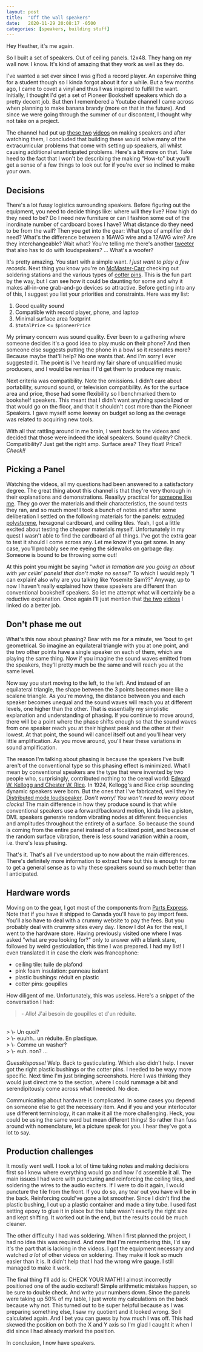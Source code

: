 ```yaml
---
layout: post
title:  "Off the wall speakers"
date:   2020-11-29 20:08:17 -0500
categories: [speakers, building stuff]
---
```


Hey Heather, it's me again.

So I built a set of speakers. Out of ceiling panels. 12x48. They hang on my wall
now. I know. It's kind of amazing that they work as well as they do.

I've wanted a set ever since I was gifted a record player. An expensive thing
for a student though so I kinda forgot about it for a while. But a few months
ago, I came to covet a vinyl and thus I was inspired to fulfill the want.
Initially, I thought I'd get a set of Pioneer Bookshelf speakers which do a
pretty decent job. But then I remembered a Youtube channel I came across when
planning to make banana brandy (more on that in the future). And since we were
going through the summer of our discontent, I thought why not take on a project. 

The channel had put up [these two][YT-speakers-1] [videos][YT-speakers-2] on
making speakers and after watching them, I concluded that building these would
solve many of the extracurricular problems that come with setting up speakers,
all whilst causing additional unanticipated problems. Here's a bit more on that.
Take heed to the fact that I won't be describing the making "How-to" but you'll
get a sense of a few things to look out for if you're ever so inclined to make
your own.

## Decisions

There's a lot fussy logistics surrounding speakers. Before figuring out the
equipment, you need to decide things like: where will they live? How high do
they need to be? Do I need new furniture or can I fashion some out of the
inordinate number of cardboard boxes I have? What distance do they need to be
from the wall? Then you get into the gear: What type of amplifier do I need?
What's the difference between a 16AWG wire and a 12AWG wire? Are they
interchangeable? Wait what? You're telling me there's another
[tweeter][wiki-tweeter] that also has to do with loudspeakers? ... What's a
woofer?

It's pretty amazing. You start with a simple want. *I just want to play a few
records*. Next thing you know you're on [McMaster-Carr][mcmaster-carr] checking
out soldering stations and the various types of [cotter pins][wiki-cotter-pin].
This is the fun part by the way, but I can see how it could be daunting for some
and why it makes all-in-one grab-and-go devices so attractive. Before getting
into any of this, I suggest you list your priorities and constraints. Here was
my list:

1. Good quality sound
2. Compatible with record player, phone, and laptop
3. Minimal surface area footprint
4. `$totalPrice` <= `$pioneerPrice`

My primary concern was sound quality. Ever been to a gathering where someone
decides it's a good idea to play music on their phone? And then someone else
suggests putting the phone in a bowl so it resonates more? Because maybe that'll
help? No one wants that. And I'm sorry I ever suggested it. The point is I've
heard my fair share of unqualified music producers, and I would be remiss if I'd
get them to produce my music.

Next criteria was compatibility. Note the omissions. I didn't care about
portability, surround sound, or television compatibility. As for the surface
area and price, those had some flexibility so I benchmarked them to bookshelf
speakers. This meant that I didn't want anything specialized or that would go on
the floor, and that it shouldn't cost more than the Pioneer Speakers. I gave
myself some leeway on budget so long as the overage was related to acquiring new
tools.

With all that rattling around in me brain, I went back to the videos and decided
that those were indeed the ideal speakers. Sound quality? Check. Compatibility?
Just get the right amp. Surface area? They float! Price? *Check!!*

## Picking a Panel

Watching the videos, all my questions had been answered to a satisfactory
degree. The great thing about this channel is that they're very thorough in
their explanations and demonstrations. Reaallyy practical for [someone like
me][xkcd-1801]. They go over the materials and their characteristics, the sound
tests they ran, and so much more! I took a bunch of notes and after some
deliberation I settled on the following materials for the panels: [extruded
polystyrene][wiki-xsp], hexagonal cardboard, and ceiling tiles. Yeah, I got a
little excited about testing the cheaper materials myself. Unfortunately in my
quest I wasn't able to find the cardboard of all things. I've got the extra gear
to test it should I come across any. Let me know if you get some. In any case,
you'll probably see me eyeing the sidewalks on garbage day. Someone is bound
to be throwing some out!

At this point you might be saying "*what in tarnation are you going on about
with yer ceilin' panels! that don't make no sense!*" To which I would reply "I
can explain! also why are you talking like Yosemite Sam??" Anyway, up to now I
haven't really explained how these speakers are different than conventional
bookshelf speakers. So let me attempt what will certainly be a reductive
explanation. Once again I'll just mention that [the two][YT-speakers-1]
[videos][YT-speakers-2] I linked do a better job.

## Don't phase me out

What's this now about phasing? Bear with me for a minute, we 'bout to get
geometrical. So imagine an equilateral triangle with you at one point, and the
two other points have a single speaker on each of them, which are playing the
same thing. Now if you imagine the sound waves emitted from the speakers,
they'll pretty much be the same and will reach you at the same level. 

Now say you start moving to the left, to the left. And instead of an equilateral
triangle, the shape between the 3 points becomes more like a scalene triangle.
As you're moving, the distance between you and each speaker becomes unequal and
the sound waves will reach you at different levels, one higher than the other.
That is essentially my simplistic explanation and understanding of phasing. If
you continue to move around, there will be a point where the phase shifts enough
so that the sound waves from one speaker reach you at their highest peak and the
other at their lowest. At that point, the sound will cancel itself out and
you'll hear very little amplification. As you move around, you'll hear these
variations in sound amplification.

The reason I'm talking about phasing is because the speakers I've built aren't
of the conventional type so this phasing effect is minimized. What I mean by
conventional speakers are the type that were invented by two people who,
surprisingly, contributed nothing to the cereal world: [Edward W. Kellogg and
Chester W. Rice][wiki-loudspeaker]. In 1924, Kellogg's and Rice crisp sounding
dynamic speakers were born. But the ones that I've fabricated, well they're
[Distributed mode loudspeaker][wiki-DML]. *Don't worry! You won't need to worry
about clocks!* The main difference in how they produce sound is that while
conventional speakers use a forward/backward motion, kinda like a piston, DML
speakers generate random vibrating nodes at different frequencies and amplitudes
throughout the entirety of a surface. So because the sound is coming from the
entire panel instead of a focalized point, and because of the random surface
vibration, there is less sound variation within a room, i.e. there's less
phasing.

That's it. That's all I've understood up to now about the main differences.
There's definitely more information to extract here but this is enough for me to
get a general sense as to why these speakers sound so much better than I
anticipated.

## Hardware words

Moving on to the gear, I got most of the components from [Parts
Express][parts-express]. Note that if you have it shipped to Canada you'll have
to pay import fees. You'll also have to deal with a crummy website to pay the
fees. But you probably deal with crummy sites every day. I know I do! As for the
rest, I went to the hardware store. Having previously visited one where I was
asked "what are you looking for?" only to answer with a blank stare, followed by
weird gesticulation, this time I was prepared. I had my list! I even translated
it in case the clerk was francophone:

- ceiling tile: tuile de plafond
- pink foam insulation: panneau isolant
- plastic bushings: réduit en plastic
- cotter pins: goupilles

How diligent of me. Unfortunately, this was useless. Here's a snippet of the
conversation I had:

> \- Allo! J'ai besoin de goupilles et d'un réduite.
<br>
> \- Un quoi?
<br>
> \- euuhh.. un réduite. En plastique.
<br>
> \- Comme un washer?
<br>
> \- euh. non? ...

*Quesskispasse!* Welp. Back to gesticulating. Which also didn't help. I never
got the right plastic bushings or the cotter pins. I needed to be wayy more
specific. Next time I'm just bringing screenshots. Here I was thinking they
would just direct me to the section, where I could rummage a bit and
serendipitously come across what I needed. No dice.

Communicating about hardware is complicated. In some cases you depend on someone
else to get the necessary item. And if you and your interlocutor use different
terminology, it can make it all the more challenging. Heck, you could be using
the same word but mean different things! So rather than fuss around with
nomenclature, let a picture speak for you. I hear they've got a lot to say.

## Production challenges

It mostly went well. I took a lot of time taking notes and making decisions
first so I knew where everything would go and how I'd assemble it all. The main
issues I had were with puncturing and reinforcing the ceiling tiles, and
soldering the wires to the audio exciters. If I were to do it again, I would
puncture the tile from the front. If you do so, any tear out you have will be in
the back. Reinforcing could've gone a lot smoother. Since I didn't find the
plastic bushing, I cut up a plastic container and made a tiny tube. I used fast
setting epoxy to glue it in place but the tube wasn't exactly the right size and
kept shifting. It worked out in the end, but the results could be much cleaner.

The other difficulty I had was soldering. When I first planned the project, I
had no idea this was required. And now that I'm remembering this, I'd say it's
the part that is lacking in the videos. I got the equipment necessary and
watched _a lot_ of other videos on soldering. They make it look so much easier
than it is. It didn't help that I had the wrong wire gauge. I still managed to
make it work.

The final thing I'll add is: CHECK YOUR MATH! I almost incorrectly positioned
one of the audio exciters!! Simple arithmetic mistakes happen, so be sure to
double check. And write your numbers down. Since the panels were taking up 50%
of my table, I just wrote my calculations on the back because why not. This
turned out to be super helpful because as I was preparing something else, I saw
my quotient and it looked wrong. So I calculated again. And I bet you can guess
by how much I was off. This had skewed the position on both the X and Y axis so
I'm glad I caught it when I did since I had already marked the position.

In conclusion, I now have speakers.

[YT-speakers-1]: https://www.youtube.com/watch?v=CKIye4RZ-5k
[YT-speakers-2]: https://www.youtube.com/watch?v=zdkyGDqU7xA
[wiki-tweeter]: https://en.wikipedia.org/wiki/Tweeter
[mcmaster-carr]: https://www.mcmaster.com/
[wiki-cotter-pin]: https://en.wikipedia.org/wiki/Split_pin
[xkcd-1801]: https://xkcd.com/1801/
[wiki-xsp]: https://en.wikipedia.org/wiki/Polystyrene#Extruded_polystyrene_(XPS)
[wiki-loudspeaker]: https://en.wikipedia.org/wiki/Loudspeaker
[wiki-DML]: https://en.wikipedia.org/wiki/Distributed_mode_loudspeaker
[parts-express]: https://www.parts-express.com/
